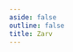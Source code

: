 ```yaml
---
aside: false
outline: false
title: Zarv
---
```


<script setup lang="ts">
import { useRoute } from 'vitepress'
import { useTheme } from 'vitepress-openapi/client'

const route = useRoute()

const operationId = route.data.params.operationId

useTheme({
    operation: {
      // Set the number of columns to use in the OAOperation component.
      cols: 1,
    }
  })
</script>

<OAOperation :operationId="operationId"/>
